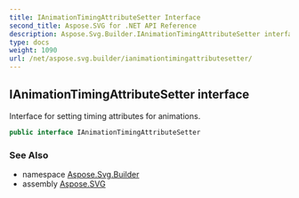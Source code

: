 ```yaml
---
title: IAnimationTimingAttributeSetter Interface
second_title: Aspose.SVG for .NET API Reference
description: Aspose.Svg.Builder.IAnimationTimingAttributeSetter interface. Interface for setting timing attributes for animations
type: docs
weight: 1090
url: /net/aspose.svg.builder/ianimationtimingattributesetter/
---
```

## IAnimationTimingAttributeSetter interface

Interface for setting timing attributes for animations.

```csharp
public interface IAnimationTimingAttributeSetter
```

### See Also

* namespace [Aspose.Svg.Builder](../../aspose.svg.builder/)
* assembly [Aspose.SVG](../../)
